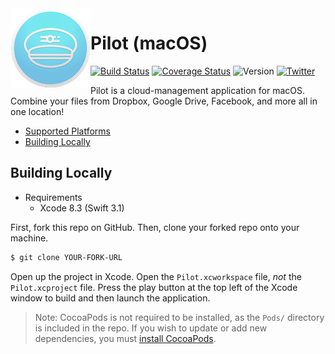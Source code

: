 <img align="left" src="Pilot/Assets.xcassets/AppIcon.appiconset/icon_128x128.png">

# Pilot (macOS)
[![Build Status](https://travis-ci.org/RohanNagar/pilot-osx.svg?branch=master)](https://travis-ci.org/RohanNagar/pilot-osx)
[![Coverage Status](https://coveralls.io/repos/github/RohanNagar/pilot-osx/badge.svg?branch=master)](https://coveralls.io/github/RohanNagar/pilot-osx?branch=master)
![Version](https://img.shields.io/badge/version-dev-7f8c8d.svg)
[![Twitter](https://img.shields.io/badge/twitter-%40RohanNagar22-00aced.svg)](http://twitter.com/RohanNagar22)

Pilot is a cloud-management application for macOS. Combine your files from Dropbox, Google Drive, Facebook, and more all in one location!

* [Supported Platforms](https://github.com/RohanNagar/pilot-osx/wiki/Platform-Support)
* [Building Locally](#building-locally)

## Building Locally
- Requirements
  - Xcode 8.3 (Swift 3.1)

First, fork this repo on GitHub. Then, clone your forked repo onto your machine.

```bash
$ git clone YOUR-FORK-URL
```

Open up the project in Xcode. Open the `Pilot.xcworkspace` file, *not* the `Pilot.xcproject` file. Press the play button at the top left of the Xcode window to build and then launch the application.

> Note: CocoaPods is not required to be installed, as the `Pods/` directory is included in the repo. If you wish to update or add new dependencies, you must [install CocoaPods](https://guides.cocoapods.org/using/getting-started.html).

